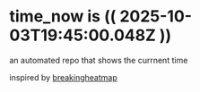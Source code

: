 # time_now is (( 2025-10-03T19:45:00.048Z ))

an automated repo that shows the currnent time

inspired by [breakingheatmap](https://github.com/breakingheatmap/breakingheatmap)